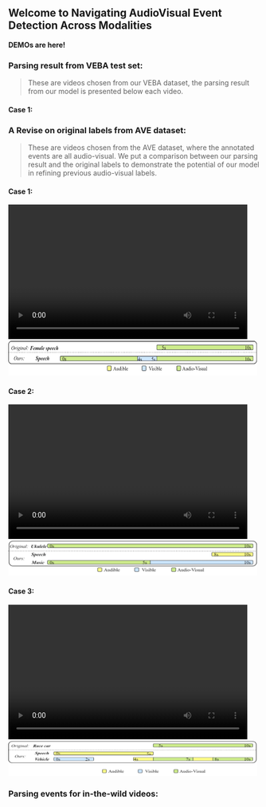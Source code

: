 ## Welcome to Navigating AudioVisual Event Detection Across Modalities

**DEMOs are here!**

### Parsing result from VEBA test set: 
> These are videos chosen from our VEBA dataset, the parsing result from our model is presented below each video.

#### Case 1:



### A Revise on original labels from AVE dataset: 
> These are videos chosen from the AVE dataset, where the annotated events are all audio-visual. We put a comparison between our parsing result and the original labels to demonstrate the potential of our model in refining previous audio-visual labels.

#### Case 1:

<video width="480" height="270" controls>
    <source src="src/Multimodal/AVE/0lFf-HP86Q0.mp4" type="video/mp4">
</video>
<img src="src/Multimodal/AVE/0lFf-HP86Q0.jpg" alt="0lFf-HP86Q0" width="500" height="70"/>

#### Case 2:

<video width="480" height="270" controls>
    <source src="src/Multimodal/AVE/16eUxQwxxbs.mp4" type="video/mp4">
</video>
<img src="src/Multimodal/AVE/16eUxQwxxbs.jpg" alt="16eUxQwxxbs" width="500" height="70"/>

#### Case 3:

<video width="480" height="270" controls>
    <source src="src/Multimodal/AVE/22olCB3wQaA.mp4" type="video/mp4">
</video>
<img src="src/Multimodal/AVE/22olCB3wQaA.jpg" alt="22olCB3wQaA." width="500" height="70"/>


### Parsing events for in-the-wild videos: 
